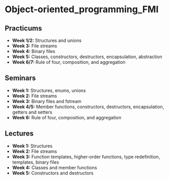 # Object-oriented_programming_FMI

## Practicums
- **Week 1/2:** Structures and unions
- **Week 3:** File streams
- **Week 4:** Binary files
- **Week 5:** Classes, constructors, destructors, encapsulation, abstraction
- **Week 6/7:** Rule of four, composition, and aggregation

## Seminars
- **Week 1:** Structures, enums, unions
- **Week 2:** File streams
- **Week 3:** Binary files and fstream
- **Week 4/5:** Member functions, constructors, destructors, encapsulation, getters and setters
- **Week 6:** Rule of four, composition, and aggregation

## Lectures
- **Week 1:** Structures
- **Week 2:** File streams
- **Week 3:** Function templates, higher-order functions, type redefinition, templates, binary files
- **Week 4:** Classes and member functions
- **Week 5:** Constructors and destructors
